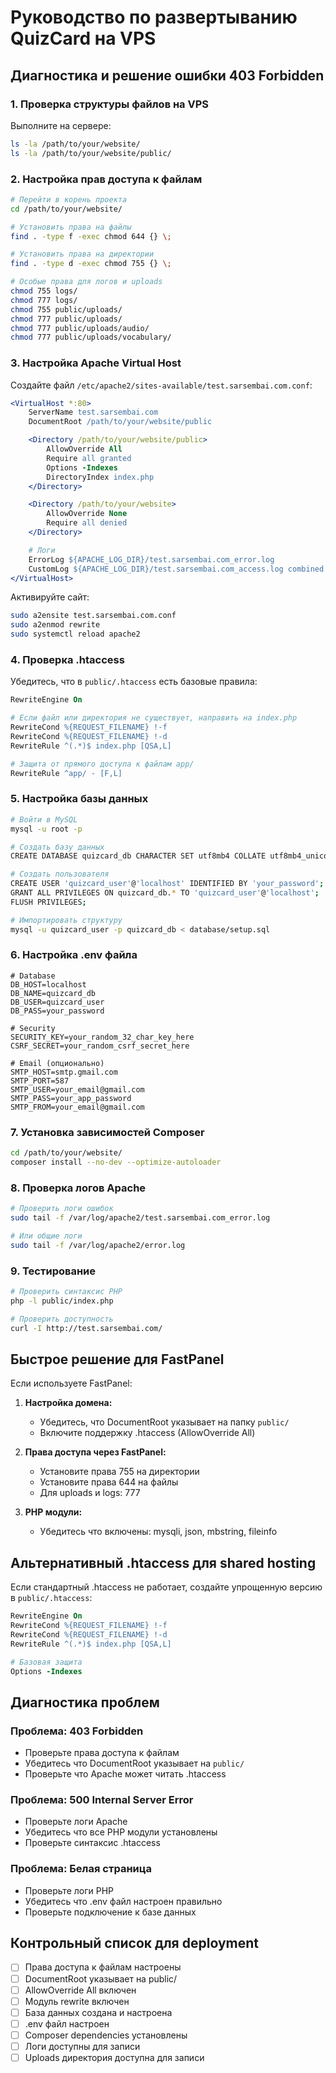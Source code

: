# Руководство по развертыванию QuizCard на VPS

## Диагностика и решение ошибки 403 Forbidden

### 1. Проверка структуры файлов на VPS

Выполните на сервере:

```bash
ls -la /path/to/your/website/
ls -la /path/to/your/website/public/
```

### 2. Настройка прав доступа к файлам

```bash
# Перейти в корень проекта
cd /path/to/your/website/

# Установить права на файлы
find . -type f -exec chmod 644 {} \;

# Установить права на директории
find . -type d -exec chmod 755 {} \;

# Особые права для логов и uploads
chmod 755 logs/
chmod 777 logs/
chmod 755 public/uploads/
chmod 777 public/uploads/
chmod 777 public/uploads/audio/
chmod 777 public/uploads/vocabulary/
```

### 3. Настройка Apache Virtual Host

Создайте файл `/etc/apache2/sites-available/test.sarsembai.com.conf`:

```apache
<VirtualHost *:80>
    ServerName test.sarsembai.com
    DocumentRoot /path/to/your/website/public

    <Directory /path/to/your/website/public>
        AllowOverride All
        Require all granted
        Options -Indexes
        DirectoryIndex index.php
    </Directory>

    <Directory /path/to/your/website>
        AllowOverride None
        Require all denied
    </Directory>

    # Логи
    ErrorLog ${APACHE_LOG_DIR}/test.sarsembai.com_error.log
    CustomLog ${APACHE_LOG_DIR}/test.sarsembai.com_access.log combined
</VirtualHost>
```

Активируйте сайт:

```bash
sudo a2ensite test.sarsembai.com.conf
sudo a2enmod rewrite
sudo systemctl reload apache2
```

### 4. Проверка .htaccess

Убедитесь, что в `public/.htaccess` есть базовые правила:

```apache
RewriteEngine On

# Если файл или директория не существует, направить на index.php
RewriteCond %{REQUEST_FILENAME} !-f
RewriteCond %{REQUEST_FILENAME} !-d
RewriteRule ^(.*)$ index.php [QSA,L]

# Защита от прямого доступа к файлам app/
RewriteRule ^app/ - [F,L]
```

### 5. Настройка базы данных

```bash
# Войти в MySQL
mysql -u root -p

# Создать базу данных
CREATE DATABASE quizcard_db CHARACTER SET utf8mb4 COLLATE utf8mb4_unicode_ci;

# Создать пользователя
CREATE USER 'quizcard_user'@'localhost' IDENTIFIED BY 'your_password';
GRANT ALL PRIVILEGES ON quizcard_db.* TO 'quizcard_user'@'localhost';
FLUSH PRIVILEGES;

# Импортировать структуру
mysql -u quizcard_user -p quizcard_db < database/setup.sql
```

### 6. Настройка .env файла

```env
# Database
DB_HOST=localhost
DB_NAME=quizcard_db
DB_USER=quizcard_user
DB_PASS=your_password

# Security
SECURITY_KEY=your_random_32_char_key_here
CSRF_SECRET=your_random_csrf_secret_here

# Email (опционально)
SMTP_HOST=smtp.gmail.com
SMTP_PORT=587
SMTP_USER=your_email@gmail.com
SMTP_PASS=your_app_password
SMTP_FROM=your_email@gmail.com
```

### 7. Установка зависимостей Composer

```bash
cd /path/to/your/website/
composer install --no-dev --optimize-autoloader
```

### 8. Проверка логов Apache

```bash
# Проверить логи ошибок
sudo tail -f /var/log/apache2/test.sarsembai.com_error.log

# Или общие логи
sudo tail -f /var/log/apache2/error.log
```

### 9. Тестирование

```bash
# Проверить синтаксис PHP
php -l public/index.php

# Проверить доступность
curl -I http://test.sarsembai.com/
```

## Быстрое решение для FastPanel

Если используете FastPanel:

1. **Настройка домена:**

   - Убедитесь, что DocumentRoot указывает на папку `public/`
   - Включите поддержку .htaccess (AllowOverride All)

2. **Права доступа через FastPanel:**

   - Установите права 755 на директории
   - Установите права 644 на файлы
   - Для uploads и logs: 777

3. **PHP модули:**
   - Убедитесь что включены: mysqli, json, mbstring, fileinfo

## Альтернативный .htaccess для shared hosting

Если стандартный .htaccess не работает, создайте упрощенную версию в `public/.htaccess`:

```apache
RewriteEngine On
RewriteCond %{REQUEST_FILENAME} !-f
RewriteCond %{REQUEST_FILENAME} !-d
RewriteRule ^(.*)$ index.php [QSA,L]

# Базовая защита
Options -Indexes
```

## Диагностика проблем

### Проблема: 403 Forbidden

- Проверьте права доступа к файлам
- Убедитесь что DocumentRoot указывает на `public/`
- Проверьте что Apache может читать .htaccess

### Проблема: 500 Internal Server Error

- Проверьте логи Apache
- Убедитесь что все PHP модули установлены
- Проверьте синтаксис .htaccess

### Проблема: Белая страница

- Проверьте логи PHP
- Убедитесь что .env файл настроен правильно
- Проверьте подключение к базе данных

## Контрольный список для deployment

- [ ] Права доступа к файлам настроены
- [ ] DocumentRoot указывает на public/
- [ ] AllowOverride All включен
- [ ] Модуль rewrite включен
- [ ] База данных создана и настроена
- [ ] .env файл настроен
- [ ] Composer dependencies установлены
- [ ] Логи доступны для записи
- [ ] Uploads директория доступна для записи
